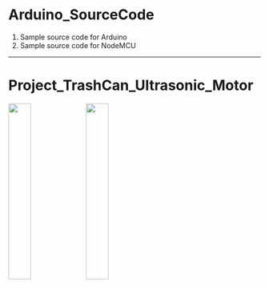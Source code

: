 # Arduino_SourceCode

1) Sample source code for Arduino
2) Sample source code for NodeMCU
---
# Project_TrashCan_Ultrasonic_Motor
<div>
<img  width = "30%" height = "30%" src="https://github.com/lozenia64/Arduino_SourceCode/blob/master/IMG/Project_TrashCan_Ultrasonic_Motor/1.jpg" />
<img  width = "30%" height = "30%" src="https://github.com/lozenia64/Arduino_SourceCode/blob/master/IMG/Project_TrashCan_Ultrasonic_Motor/2.jpg" />
</div>
